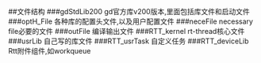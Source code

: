 ##文件结构
###gdStdLib200
gd官方库v200版本,里面包括库文件和启动文件
###optH_File
各种库的配置头文件,以及用户配置文件
###neceFile
necessary file必要的文件
###outFile
编译输出文件
###RTT_kernel
rt-thread核心文件
###usrLib
自己写的库文件
###RTT_usrTask
自定义任务
###RTT_deviceLib
Rtt附件组件,如workqueue